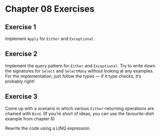 # Chapter 08 Exercises

## Exercise 1

Implement `Apply` for `Either` and `Exceptional`.

## Exercise 2

Implement the query pattern for `Either` and `Exceptional`. Try to write down the signatures for `Select` and `SelectMany` without looking at any examples. For the implementation, just follow the types — if it type checks, it’s probably right!

## Exercise 3

Come up with a scenario in which various `Either`-returning operations are chained with `Bind`. (If you’re short of ideas, you can use the favourite-dish example from chapter 6)

Rewrite the code using a LINQ expression.
